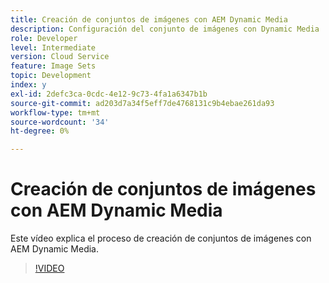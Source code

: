 ```yaml
---
title: Creación de conjuntos de imágenes con AEM Dynamic Media
description: Configuración del conjunto de imágenes con Dynamic Media
role: Developer
level: Intermediate
version: Cloud Service
feature: Image Sets
topic: Development
index: y
exl-id: 2defc3ca-0cdc-4e12-9c73-4fa1a6347b1b
source-git-commit: ad203d7a34f5eff7de4768131c9b4ebae261da93
workflow-type: tm+mt
source-wordcount: '34'
ht-degree: 0%

---
```


# Creación de conjuntos de imágenes con AEM Dynamic Media

Este vídeo explica el proceso de creación de conjuntos de imágenes con AEM Dynamic Media.

>[!VIDEO](https://video.tv.adobe.com/v/335581?quality=9&learn=on)
